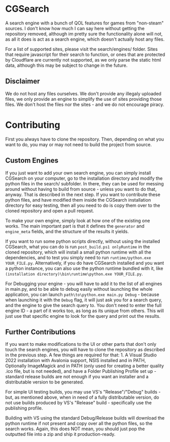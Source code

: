 # CGSearch 

A search engine with a bunch of QOL features for games from "non-steam" sources. I don't know how much I can say here without getting the repository removed, although im pretty sure the functionality alone will not, as all it does is act as a search engine, which doesn't actually host any files.

For a list of supported sites, please visit the search/engines/ folder. Sites that require javascript for their search to function, or ones that are protected by Cloudflare are currently not supported, as we only parse the static html data, although this may be subject to change in the future.

## Disclaimer

We do not host any files ourselves. We don't provide any illegaly uploaded files, we only provide an engine to simplify the use of sites providing those files. We don't host the files nor the sites - and we do not encourage piracy.

# Contributing

First you always have to clone the repository. Then, depending on what you want to do, you may or may not need to build the project from source. 

## Custom Engines

If you just want to add your own search engine, you can simply install CGSearch on your computer, go to the installation directory and modify the python files in the search/ subfolder. In there, they can be used for messing around without having to build from source - unless you want to do that, anyway. That is described in the next step. If you want to contribute these python files, and have modified them inside the CGSearch installation directory for easy testing, then all you need to do is copy them over to the cloned repository and open a pull request.

To make your own engine, simply look at how one of the existing one works. The main important part is that it defines the `generator` and `engine_meta` fields, and the structure of the results it yields.

If you want to run some python scripts directly, without using the installed CGSearch, what you can do is run `post_build.ps1 onlyRuntime` in the cloned repository, which will install a small python runtime with all the dependencies, and to test you simply need to run `runtime/python.exe YOUR_FILE.py`. Alternatively, if you do have CGSearch installed and you want a python instance, you can also use the python runtime bundled with it, like `(installation directory)\bin\runtime\python.exe YOUR_FILE.py`.

For Debugging your engine - you will have to add it to the list of all engines in main.py, and to be able to debug easily without launching the whole application, you can launch `path\to\python.exe main.py Debug` - because when launching it with the `Debug` flag, it will just ask you for a search query, and the engine to give the search query to. You don't need to enter the full engine ID - a part of it works too, as long as its unique from others. This will just use that specific engine to look for the query and print out the results.

## Further Contributions

If you want to make modifications to the UI or other parts that don't only touch the search engines, you will have to clone the repository as described in the previous step. A few things are required for that: 1. A Visual Studio 2022 installation with Avalonia support, NSIS installed and in PATH, Optionally ImageMagick and in PATH (only used for creating a better quality .ico file, but is not needed), and have a Folder Publishing Profile set up - standard release builds are not enough if you want an installer and a distributable version to be generated.

For simple UI testing builds, you may use VS's "Release"/"Debug" builds - but, as mentioned above, when in need of a fully distributable version, do not use builds produced by VS's "Release" build - specifically use the publishing profile.

Building with VS using the standard Debug/Release builds will download the python runtime if not present and copy over all the python files, so the search works. Again, this does NOT mean, you should just pop the outputted file into a zip and ship it production-ready. 